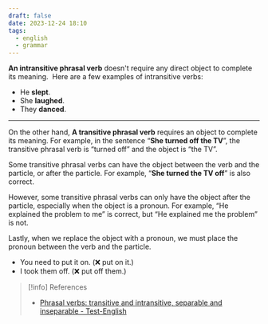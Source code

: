 ```yaml
---
draft: false
date: 2023-12-24 18:10
tags:
  - english
  - grammar
---
```


**An intransitive phrasal verb** doesn't require any direct object to complete its meaning.  Here are a few examples of intransitive verbs:
- He **slept**.
- She **laughed**.
- They **danced**.

---

On the other hand, **A transitive phrasal verb** requires an object to complete its meaning. For example, in the sentence “**She turned off the TV**”, the transitive phrasal verb is “turned off” and the object is “the TV”.

Some transitive phrasal verbs can have the object between the verb and the particle, or after the particle. For example, “**She turned the TV off**” is also correct. 

However, some transitive phrasal verbs can only have the object after the particle, especially when the object is a pronoun. For example, “He explained the problem to me” is correct, but “He explained me the problem” is not.

Lastly, when we replace the object with a pronoun, we must place the pronoun between the verb and the particle.

- You need to put it on. (❌ put on it.) 
- I took them off. (❌ put off them.)

> [!info] References
> - [Phrasal verbs: transitive and intransitive, separable and inseparable - Test-English](https://test-english.com/grammar-points/a2/phrasal-verbs-transitive-and-intransitive-separable-and-inseparable)
